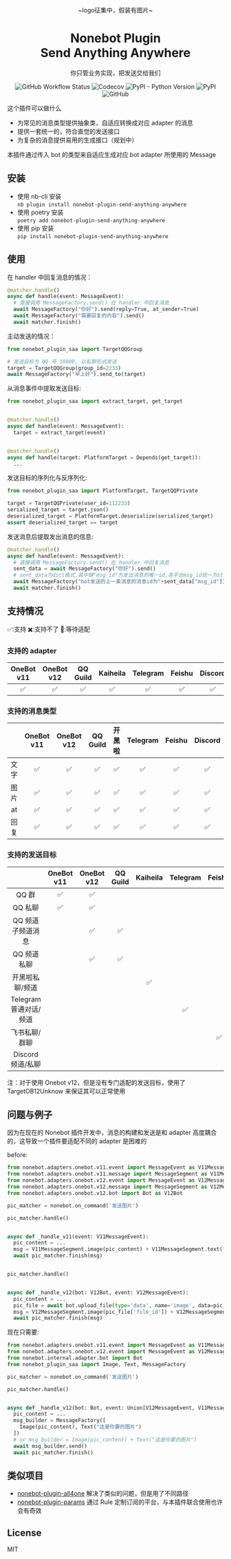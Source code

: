 <div align="center">

~logo征集中，假装有图片~

# Nonebot Plugin<br>Send Anything Anywhere

你只管业务实现，把发送交给我们

![GitHub Workflow Status](https://img.shields.io/github/actions/workflow/status/felinae98/nonebot-plugin-send-anything-anywhere/test.yml)
![Codecov](https://img.shields.io/codecov/c/github/felinae98/nonebot-plugin-send-anything-anywhere)
![PyPI - Python Version](https://img.shields.io/pypi/pyversions/nonebot-plugin-send-anything-anywhere)
![PyPI](https://img.shields.io/pypi/v/nonebot-plugin-send-anything-anywhere)
![GitHub](https://img.shields.io/github/license/felinae98/nonebot-plugin-send-anything-anywhere)

</div>

这个插件可以做什么

- 为常见的消息类型提供抽象类，自适应转换成对应 adapter 的消息
- 提供一套统一的，符合直觉的发送接口
- 为复杂的消息提供易用的生成接口（规划中）

本插件通过传入 bot 的类型来自适应生成对应 bot adapter 所使用的 Message

## 安装

- 使用 nb-cli 安装  
  `nb plugin install nonebot-plugin-send-anything-anywhere`
- 使用 poetry 安装  
  `poetry add nonebot-plugin-send-anything-anywhere`
- 使用 pip 安装  
  `pip install nonebot-plugin-send-anything-anywhere`

## 使用

在 handler 中回复消息的情况：

```python
@matcher.handle()
async def handle(event: MessageEvent):
  # 直接调用 MessageFactory.send() 在 handler 中回复消息
  await MessageFactory("你好").send(reply=True, at_sender=True)
  await MessageFactory("需要回复的内容").send()
  await matcher.finish()
```

主动发送的情况：

```python
from nonebot_plugin_saa import TargetQQGroup

# 发送目标为 QQ 号 10000, 以私聊形式发送
target = TargetQQGroup(group_id=2233)
await MessageFactory("早上好").send_to(target)
```

从消息事件中提取发送目标:

```python
from nonebot_plugin_saa import extract_target, get_target


@matcher.handle()
async def handle(event: MessageEvent):
  target = extract_target(event)


@matcher.handle()
async def handle(target: PlatformTarget = Depends(get_target)):
  ...
```

发送目标的序列化与反序列化:

```python
from nonebot_plugin_saa import PlatformTarget, TargetQQPrivate

target = TargetQQPrivate(user_id=112233)
serialized_target = target.json()
deserialized_target = PlatformTarget.deserialize(serialized_target)
assert deserialized_target == target
```

发送消息后提取发出消息的信息:

```python
@matcher.handle()
async def handle(event: MessageEvent):
  # 直接调用 MessageFactory.send() 在 handler 中回复消息
  sent_data = await MessageFactory("你好").send()
  # sent_data为dict格式,其中键"msg_id"为发出消息的唯一id,各平台msg_id统一为str
  await MessageFactory("bot发送的上一条消息的消息id为"+sent_data["msg_id"]).send()
  await matcher.finish()
```

## 支持情况

✅:支持 ✖️:支持不了 🚧:等待适配

### 支持的 adapter

| OneBot v11 | OneBot v12 | QQ Guild | Kaiheila | Telegram | Feishu | Discord |
| :--------: | :--------: | :------: | :------: | :------: | :----: | :-----: |
|     ✅     |     ✅     |    ✅    |    ✅    |    ✅    |   ✅   |   ✅    |

### 支持的消息类型

|      | OneBot v11 | OneBot v12 | QQ Guild | 开黑啦 | Telegram | Feishu | Discord |
| :--: | :--------: | :--------: | :------: | :----: | :------: | :----: | :-----: |
| 文字 |     ✅     |     ✅     |    ✅    |   ✅   |    ✅    |   ✅   |   ✅    |
| 图片 |     ✅     |     ✅     |    ✅    |   ✅   |    ✅    |   ✅   |   ✅    |
|  at  |     ✅     |     ✅     |    ✅    |   ✅   |    ✅    |   ✅   |   ✅    |
| 回复 |     ✅     |     ✅     |    ✅    |   ✅   |    ✅    |   ✅   |   ✅    |

### 支持的发送目标

|                        | OneBot v11 | OneBot v12 | QQ Guild | Kaiheila | Telegram | Feishu | Discord |
| :--------------------: | :--------: | :--------: | :------: | :------: | :------: | :----: | :-----: |
|         QQ 群          |     ✅     |     ✅     |          |          |          |        |         |
|        QQ 私聊         |     ✅     |     ✅     |          |          |          |        |         |
|   QQ 频道子频道消息    |            |     ✅     |    ✅    |          |          |        |         |
|      QQ 频道私聊       |            |     ✅     |    ✅    |          |          |        |         |
|    开黑啦私聊/频道     |            |            |          |    ✅    |          |        |         |
| Telegram 普通对话/频道 |            |            |          |          |    ✅    |        |         |
|     飞书私聊/群聊      |            |            |          |          |          |   ✅   |         |
|    Discord频道/私聊    |            |            |          |          |          |        |   ✅    |

注：对于使用 Onebot v12，但是没有专门适配的发送目标，使用了 TargetOB12Unknow 来保证其可以正常使用

## 问题与例子

因为在现在的 Nonebot 插件开发中，消息的构建和发送是和 adapter 高度耦合的，这导致一个插件要适配不同的 adapter 是困难的

before:

```python
from nonebot.adapters.onebot.v11.event import MessageEvent as V11MessageEvent
from nonebot.adapters.onebot.v11.message import MessageSegment as V11MessageSegment
from nonebot.adapters.onebot.v12.event import MessageEvent as V12MessageEvent
from nonebot.adapters.onebot.v12.message import MessageSegment as V12MessageSegment
from nonebot.adapters.onebot.v12.bot import Bot as V12Bot

pic_matcher = nonebot.on_command('发送图片')

pic_matcher.handle()


async def _handle_v11(event: V11MessageEvent):
  pic_content = ...
  msg = V11MessageSegment.image(pic_content) + V11MessageSegment.text("这是你要的图片")
  await pic_matcher.finish(msg)


pic_matcher.handle()


async def _handle_v12(bot: V12Bot, event: V12MessageEvent):
  pic_content = ...
  pic_file = await bot.upload_file(type='data', name='image', data=pic_content)
  msg = V12MessageSegment.image(pic_file['file_id']) + V12MessageSegment.text("这是你要的图片")
  await pic_matcher.finish(msg)
```

现在只需要:

```python
from nonebot.adapters.onebot.v11.event import MessageEvent as V11MessageEvent
from nonebot.adapters.onebot.v12.event import MessageEvent as V12MessageEvent
from nonebot.internal.adapter.bot import Bot
from nonebot_plugin_saa import Image, Text, MessageFactory

pic_matcher = nonebot.on_command('发送图片')

pic_matcher.handle()


async def _handle_v12(bot: Bot, event: Union[V12MessageEvent, V11MessageEvent]):
  pic_content = ...
  msg_builder = MessageFactory([
    Image(pic_content), Text("这是你要的图片")
  ])
  # or msg_builder = Image(pic_content) + Text("这是你要的图片")
  await msg_builder.send()
  await pic_matcher.finish()
```

## 类似项目

- [nonebot-plugin-all4one](https://github.com/nonepkg/nonebot-plugin-all4one) 解决了类似的问题，但是用了不同路径
- [nonebot-plugin-params](https://github.com/iyume/nonebot-plugin-params) 通过 Rule 定制订阅的平台，与本插件联合使用也许会有奇效

## License

MIT
